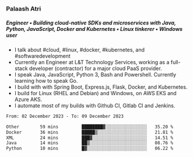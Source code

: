 ### Palaash Atri

##### Engineer • Building cloud-native SDKs and microservices with Java, Python, JavaScript, Docker and Kubernetes • Linux tinkerer • Windows user

- I talk about #cloud, #linux, #docker, #kubernetes, and #softwaredevelopment
- Currently an Engineer at L&T Technology Services, working as a full-stack developer (contractor) for a major cloud PaaS provider.
- I speak Java, JavaScript, Python 3, Bash and Powershell. Currently learning how to speak Go.
- I build with with Spring Boot, Express.js, Flask, Docker, and Kubernetes.
- I build for Linux (RHEL and Debian) and Windows, on AWS EKS and Azure AKS.
- I automate most of my builds with Github CI, Gitlab CI and Jenkins.

<!--
**palaashatri/palaashatri** is a ✨ _special_ ✨ repository because its `README.md` (this file) appears on your GitHub profile.

Here are some ideas to get you started:

- 🔭 I’m currently working on ...
- 🌱 I’m currently learning ...
- 👯 I’m looking to collaborate on ...
- 🤔 I’m looking for help with ...
- 💬 Ask me about ...
- 📫 How to reach me: ...
- 😄 Pronouns: ...
- ⚡ Fun fact: ...
-->

<!--START_SECTION:waka-->

```txt
From: 02 December 2023 - To: 09 December 2023

Other        59 mins         ████████▓░░░░░░░░░░░░░░░░   35.20 %
Docker       36 mins         █████▒░░░░░░░░░░░░░░░░░░░   21.81 %
XML          24 mins         ███▓░░░░░░░░░░░░░░░░░░░░░   14.51 %
Java         14 mins         ██▒░░░░░░░░░░░░░░░░░░░░░░   08.76 %
Python       10 mins         █▓░░░░░░░░░░░░░░░░░░░░░░░   06.22 %
```

<!--END_SECTION:waka-->
